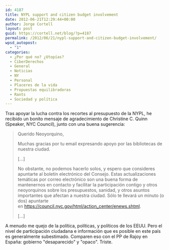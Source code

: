 ```yaml
---
id: 4187
title: NYPL support and citizen budget involvement
date: 2012-06-21T12:29:44+00:00
author: Jorge Cortell
layout: post
guid: https://cortell.net/blog/?p=4187
permalink: /2012/06/21/nypl-support-and-citizen-budget-involvement/
wpsd_autopost:
  - "1"
categories:
  - ¿Por qué no? ¿Utopías?
  - CiberDerechos
  - General
  - Noticias
  - NY
  - Personal
  - Placeres de la vida
  - Propuestas equilibradoras
  - Rants
  - Sociedad y polí­tica
---
```

Tras apoyar la lucha contra los recortes al presupuesto de la NYPL, he recibido un bonito mensaje de agradecimiento de Christine C. Quinn (Speaker, NYC Council), junto con una buena sugerencia:

> Querido Neoyorquino, 
> 
> Muchas gracias por tu email expresando apoyo por las bibliotecas de nuestra ciudad. 
> 
> [...]
> 
> No obstante, no podemos hacerlo solos, y espero que consideres apuntarte al boletín electrónico del Consejo. Estas actualizaciones temáticas por correo electrónico son una buena forma de mantenernos en contacto y facilitar la participación contigo y otros neoyorquinos sobre los presupuestos, sanidad, y otros asuntos importantes que afectan a nuestra ciudad. Sólo te llevará un minuto (o dos) apuntarte en <https://council.nyc.gov/html/action_center/enews.shtml>.
> 
> [...]

A menudo me quejo de la política, políticas, y políticos de los EEUU. Pero el nivel de participación ciudadana e información que es posible en este país es generalmente subestimado. Comparen eso con el PP de Rajoy en España: gobierno "desaparecido" y "opaco". Triste.